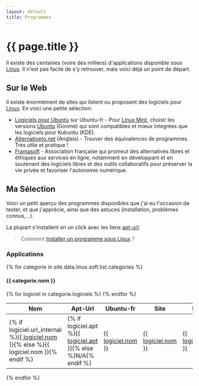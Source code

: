 ```yaml
---
layout: default
title: Programmes
---
```


# {{ page.title }}

Il existe des centaines (voire des milliers) d'applications disponible sous [Linux](../README.md). Il n'est pas facile de s'y retrouver, mais voici déjà un point de départ.

## Sur le Web

Il existe énormément de sites qui listent ou proposent des logiciels
pour [Linux](../README.md). En voici une petite sélection:

- [Logiciels pour Ubuntu](http://doc.ubuntu-fr.org/logiciels) sur Ubuntu-fr - Pour [Linux Mint](../dist/Mint.md), choisir les versions [Ubuntu](../dist/Ubuntu.md) (Gonme) qui sont compatibles et mieux integrées que les logiciels pour Kubuntu (KDE).
- [Alternativeto.net](http://alternativeto.net/) (Anglais) - Trouver des équivalences de programmes. Très utile et pratique !
- [Framasoft](http://www.framasoft.net/) - Association française qui promeut des alternatives libres et éthiques aux services en ligne, notamment en développant et en soutenant des logiciels libres et des outils collaboratifs pour préserver la vie privée et favoriser l'autonomie numérique.

## Ma Sélection

Voici un petit aperçu des programmes disponibles que j'ai eu l'occasion de tester, et que j'apprécie, ainsi que des astuces (installation, problèmes connus,...).

La plupart s'installent en un click avec les liens [apt-url](../system/apturl).

> Comment [Installer un programme sous Linux](../system/Installer_un_programme_sous_Linux.md) ?

### Applications

{% for categorie in site.data.linux.soft.list.categories %}

#### {{ categorie.nom }}

<table>
  <thead>
    <tr>
      <th>Nom</th>
      <th>Apt-Url</th>
      <th>Ubuntu-fr</th>
      <th>Site</th>
      <th>Repo</th>
      <th>Description</th>
    </tr>
  </thead>
  <tbody>
    {% for logiciel in categorie.logiciels %}
    <tr>
      <td>{% if logiciel.url_internal %}<a href="{{ logiciel.url_internal }}">{{ logiciel.nom }}</a>{% else %}{{ logiciel.nom }}{% endif %}</td>
      <td>{% if logiciel.apt %}<a href="apt://{{ logiciel.apt }}">{{ logiciel.apt }}</a>{% else %}N/A{% endif %}</td>
      <td><a href="{{ logiciel.url_doc_ubuntu_fr }}">{{ logiciel.nom }}</a></td>
      <td><a href="{{ logiciel.url_website }}">{{ logiciel.nom }}</a></td>
      <td><a href="{{ logiciel.url_repository }}">{{ logiciel.nom }}</a></td>
      <td>{{ logiciel.description }}</td>
    </tr>
    {% endfor %}
  </tbody>
</table>

{% endfor %}
